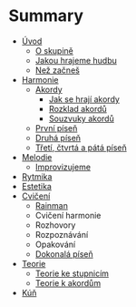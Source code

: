 # Summary

* [Úvod](README.md)
  * [O skupině](uvod/o-skupine.md)
  * [Jakou hrajeme hudbu](uvod/nase-hudba.md)
  * [Než začneš](uvod/nez-zacnes.md)
* [Harmonie](harmonie/uvod-do-harmonie.md)
  * [Akordy](harmonie/akordy/akordy.md)
    * [Jak se hrají akordy](harmonie/akordy/jak-se-hraji-akordy.md)
    * [Rozklad akordů](harmonie/akordy/rozklad-akordu.md)
    * [Souzvuky akordů](harmonie/akordy/souzvuky-akordu.md)
  * [První píseň](harmonie/prvni-pisen.md)
  * [Druhá píseň](harmonie/druha-pisen.md)
  * [Třetí, čtvrtá a pátá píseň](harmonie/treti-ctvrta-a-pata-pisen.md)
* [Melodie](melodie/uvod-do-melodie.md)
  * [Improvizujeme](melodie/improvizované-melodie.md)
* [Rytmika](rytmika/uvod-do-rytmiky.md)
* [Estetika](estetika.md)
* [Cvičení](cviceni.md)
  * [Rainman](cviceni/rain-men.md)
  * Cvičení harmonie
  * Rozhovory
  * Rozpoznávání
  * Opakování
  * [Dokonalá píseň](cviceni/dokonaly-kruh.md)
* [Teorie](teorie.md)
  * [Teorie ke stupnicím](teorie/teorie-ke-stupnicim.md)
  * [Teorie k akordům](teorie/teorie-k-akordum.md)
* [Kúň](kun.md)
